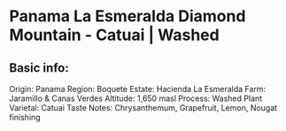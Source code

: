 # Panama La Esmeralda Diamond Mountain - Catuai | Washed

## Basic info:
Origin: Panama
Region: Boquete
Estate: Hacienda La Esmeralda
Farm: Jaramillo & Canas Verdes
Altitude: 1,650 masl
Process: Washed
Plant Varietal: Catuai
Taste Notes: Chrysanthemum, Grapefruit, Lemon, Nougat finishing
